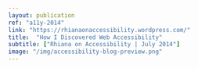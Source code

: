 ```yaml
---
layout: publication
ref: "a11y-2014"
link: "https://rhianaonaccessibility.wordpress.com/"
title:  "How I Discovered Web Accessibility"
subtitle: ["Rhiana on Accessibility | July 2014"]
image: "/img/accessibility-blog-preview.png"
---
```

